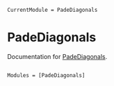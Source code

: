 ```@meta
CurrentModule = PadeDiagonals
```

# PadeDiagonals

Documentation for [PadeDiagonals](https://github.com/NittanyLion/PadeDiagonals.jl).

```@index
```

```@autodocs
Modules = [PadeDiagonals]
```
